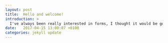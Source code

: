```yaml
---
layout: post
title:  Hello and welcome!
introduction: >
  I've always been really interested in forms, I thought it would be good to talk some examples of forms with other people. If that sounds like something you'd like to do then feel free to message me on <a href="https://twitter.com/talkaboutforms" class="white link hover-gold bg-black pl1 pr1">twitter</a>.
date:   2017-04-15 13:00:07 +0100
categories: jekyll update
---
```


